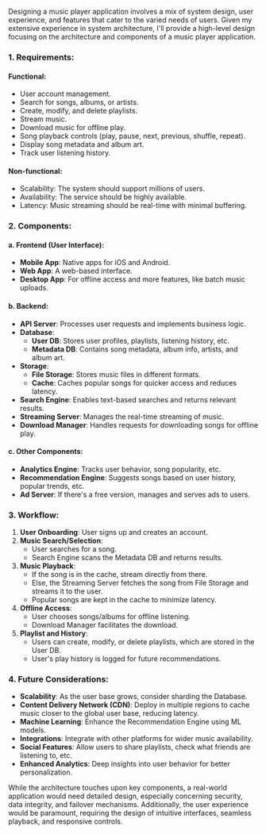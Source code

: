 Designing a music player application involves a mix of system design, user experience, and features that cater to the varied needs of users. Given my extensive experience in system architecture, I'll provide a high-level design focusing on the architecture and components of a music player application.

### **1. Requirements**:

#### **Functional**:
- User account management.
- Search for songs, albums, or artists.
- Create, modify, and delete playlists.
- Stream music.
- Download music for offline play.
- Song playback controls (play, pause, next, previous, shuffle, repeat).
- Display song metadata and album art.
- Track user listening history.
  
#### **Non-functional**:
- Scalability: The system should support millions of users.
- Availability: The service should be highly available.
- Latency: Music streaming should be real-time with minimal buffering.
  
### **2. Components**:

#### a. **Frontend (User Interface)**:
- **Mobile App**: Native apps for iOS and Android.
- **Web App**: A web-based interface.
- **Desktop App**: For offline access and more features, like batch music uploads.

#### b. **Backend**:
- **API Server**: Processes user requests and implements business logic.
- **Database**:
  - **User DB**: Stores user profiles, playlists, listening history, etc.
  - **Metadata DB**: Contains song metadata, album info, artists, and album art.
- **Storage**:
  - **File Storage**: Stores music files in different formats.
  - **Cache**: Caches popular songs for quicker access and reduces latency.
- **Search Engine**: Enables text-based searches and returns relevant results.
- **Streaming Server**: Manages the real-time streaming of music.
- **Download Manager**: Handles requests for downloading songs for offline play.
  
#### c. **Other Components**:
- **Analytics Engine**: Tracks user behavior, song popularity, etc.
- **Recommendation Engine**: Suggests songs based on user history, popular trends, etc.
- **Ad Server**: If there's a free version, manages and serves ads to users.
  
### **3. Workflow**:

1. **User Onboarding**: User signs up and creates an account.
2. **Music Search/Selection**:
   - User searches for a song.
   - Search Engine scans the Metadata DB and returns results.
3. **Music Playback**:
   - If the song is in the cache, stream directly from there.
   - Else, the Streaming Server fetches the song from File Storage and streams it to the user.
   - Popular songs are kept in the cache to minimize latency.
4. **Offline Access**:
   - User chooses songs/albums for offline listening.
   - Download Manager facilitates the download.
5. **Playlist and History**:
   - Users can create, modify, or delete playlists, which are stored in the User DB.
   - User's play history is logged for future recommendations.

### **4. Future Considerations**:

- **Scalability**: As the user base grows, consider sharding the Database.
- **Content Delivery Network (CDN)**: Deploy in multiple regions to cache music closer to the global user base, reducing latency.
- **Machine Learning**: Enhance the Recommendation Engine using ML models.
- **Integrations**: Integrate with other platforms for wider music availability.
- **Social Features**: Allow users to share playlists, check what friends are listening to, etc.
- **Enhanced Analytics**: Deep insights into user behavior for better personalization.
  
While the architecture touches upon key components, a real-world application would need detailed design, especially concerning security, data integrity, and failover mechanisms. Additionally, the user experience would be paramount, requiring the design of intuitive interfaces, seamless playback, and responsive controls.
